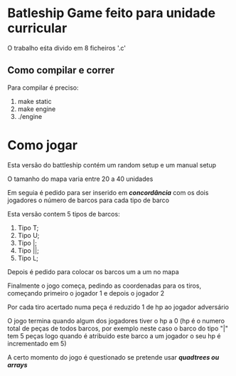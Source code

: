 # Batleship Game feito para unidade curricular
O trabalho eśta divido em 8 ficheiros '.c'

## Como compilar e correr
Para compilar é preciso:

1. make static 
2. make engine
3. ./engine

# Como jogar

Esta versão do battleship contém um random setup e um manual setup

O tamanho do mapa varia entre 20 a 40 unidades

Em seguia é pedido para ser inserido em ***concordância*** com os dois jogadores o número de barcos para cada tipo de barco

Esta versão contem 5 tipos de barcos:

1. Tipo T;
2. Tipo U;
3. Tipo |; 
4. Tipo ||;
5. Tipo L;

Depois é pedido para colocar os barcos um a um no mapa

Finalmente o jogo começa, pedindo as coordenadas para os tiros, começando primeiro o jogador 1 e depois o jogador 2

Por cada tiro acertado numa peça é reduzido 1 de hp ao jogador adversário

O jogo termina quando algum dos jogadores tiver o hp a 0 (hp é o numero total de peças de todos barcos, por exemplo neste caso o barco do tipo "|" tem 5 peças logo quando é atribuido este barco a um jogador o seu hp é incrementado em 5)

A certo momento do jogo é questionado se pretende usar ***quadtrees ou arrays***
